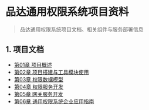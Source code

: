 # 品达通用权限系统项目资料

> 品达通用权限系统项目文档、相关组件与服务部署信息

## 1. 项目文档

<ul class="docs">
  <li><a href="#/00-项目资料/08-品达通用权限系统/01-项目概述">第01章 项目概述</a></li>
  <li><a href="#/00-项目资料/08-品达通用权限系统/02-项目搭建与工具模块使用">第02章 项目搭建与工具模块使用</a></li>
  <li><a href="#/00-项目资料/08-品达通用权限系统/03-权限数据模型">第03章 权限数据模型</a></li>
  <li><a href="#/00-项目资料/08-品达通用权限系统/04-权限服务开发">第04章 权限服务开发</a></li>
  <li><a href="#/00-项目资料/08-品达通用权限系统/05-网关服务开发">第05章 网关服务开发</a></li>
  <li><a href="#/00-项目资料/08-品达通用权限系统/06-通用权限系统企业应用指南">第06章 通用权限系统企业应用指南</a></li>
</ul>
